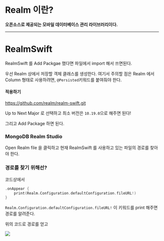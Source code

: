 # Realm 이란?
<b>오픈소스로 제공되는 모바일 데이터베이스 관리 라이브러리이다.</b>

--- 
# RealmSwift

RealmSwift 를 Add Packgae 했다면 파일에서 import 해서 쓰면된다.

우선 Realm 상에서 저장할 객체 클래스를 생성한다.
여기서 주의할 점은 Realm 에서 Column 형태로 사용하려면, ```@Persisted```키워드를 붙여줘야 한다.


####  적용하기

https://github.com/realm/realm-swift.git

Up to Next Major 로 선택하고 최소 버전은 ```10.19.0```으로 해주면 된다!

그리고 Add Package 하면 된다.



### MongoDB Realm Studio

Open Realm file 을 클릭하고 현재 RealmSwift 를 사용하고 있는 파일의 경로를 찾아야 한다.

### 경로를 찾기 위해선?
코드상에서

```swift
.onAppear {
    print(Realm.Configuration.defaultConfiguration.fileURL!)
}
```
```Realm.Configuration.defaultConfiguration.fileURL!``` 이 키워드를 print 해주면 경로를 알려준다.

위의 코드로 경로를 얻고

<img src="../../../Image/RealmSwift-Column.png">

